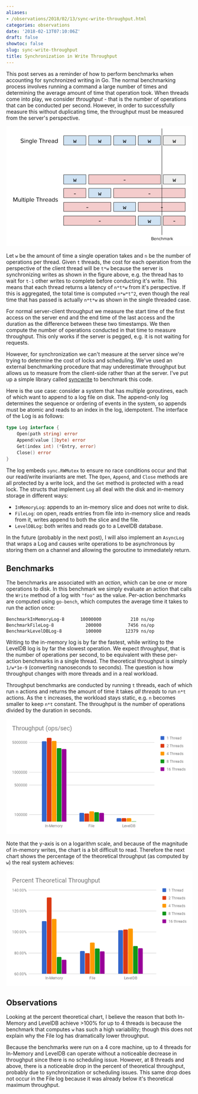 ```yaml
---
aliases:
- /observations/2018/02/13/sync-write-throughput.html
categories: observations
date: '2018-02-13T07:10:06Z'
draft: false
showtoc: false
slug: sync-write-throughput
title: Synchronization in Write Throughput
---
```


This post serves as a reminder of how to perform benchmarks when accounting for synchronized writing in Go. The normal benchmarking process involves running a command a large number of times and determining the average amount of time that operation took. When threads come into play, we consider _throughput_ - that is the number of operations that can be conducted per second. However, in order to successfully measure this without duplicating time, the throughput must be measured from the server's perspective.

![Time in Multiple Threads](/images/2018-02-13-syncwrite-overlapping.png)

Let `w` be the amount of time a single operation takes and `n` be the number of operations per thread. Given `t` threads, the cost for each operation from the perspective of the client thread will be `t*w` because the server is synchronizing writes as shown in the figure above, e.g. the thread has to wait for `t-1` other writes to complete before conducting it's write. This means that each thread returns a latency of `n*t*w` from it's perspective. If this is aggregated, the total time is computed `n*w*t^2`, even though the real time that has passed is actually `n*t*w` as shown in the single threaded case.

For normal server-client throughput we measure the start time of the first access on the server end and the end time of the last access and the duration as the difference between these two timestamps. We then compute the number of operations conducted in that time to measure throughput. This only works if the server is pegged, e.g. it is not waiting for requests.

However, for synchronization we can't measure at the server since we're trying to determine the cost of locks and scheduling. We've used an external benchmarking procedure that may underestimate throughput but allows us to measure from the client-side rather than at the server. I've put up a simple library called [syncwrite](https://github.com/bbengfort/syncwrite) to benchmark this code.

Here is the use case: consider a system that has multiple goroutines, each of which want to append to a log file on disk. The append-only log determines the sequence or ordering of events in the system, so appends must be atomic and reads to an index in the log, idempotent. The interface of the Log is as follows:

```go
type Log interface {
	Open(path string) error
	Append(value []byte) error
	Get(index int) (*Entry, error)
	Close() error
}
```

The log embeds `sync.RWMutex` to ensure no race conditions occur and that our read/write invariants are met. The `Open`, `Append`, and `Close` methods are all protected by a write lock, and the `Get` method is protected with a read lock. The structs that implement `Log` all deal with the disk and in-memory storage in different ways:

- `InMemoryLog`: appends to an in-memory slice and does not write to disk.
- `FileLog`: on open, reads entries from file into in-memory slice and reads from it, writes append to both the slice and the file.
- `LevelDBLog`: both writes and reads go to a LevelDB database.

In the future (probably in the next post), I will also implement an `AsyncLog` that wraps a Log and causes write operations to be asynchronous by storing them on a channel and allowing the goroutine to immediately return.

## Benchmarks

The benchmarks are associated with an _action_, which can be one or more operations to disk. In this benchmark we simply evaluate an action that calls the `Write` method of a log with `"foo"` as the value. Per-action benchmarks are computed using `go-bench`, which computes the average time it takes to run the action once:

```
BenchmarkInMemoryLog-8   	10000000	       210 ns/op
BenchmarkFileLog-8       	  200000	      7456 ns/op
BenchmarkLevelDBLog-8    	  100000	     12379 ns/op
```

Writing to the in-memory log is by far the fastest, while writing to the LevelDB log is by far the slowest operation. We expect _throughput_, that is the number of operations per second, to be equivalent with these per-action benchmarks in a single thread. The theoretical throughput is simply `1/w*1e-9` (converting nanoseconds to seconds). The question is how throughput changes with more threads and in a real workload.

Throughput benchmarks are conducted by running `t` threads, each of which run `n` actions and returns the amount of time it takes _all threads_ to run `n*t` actions. As the `t` increases, the workload stays static, e.g. `n` becomes smaller to keep `n*t` constant. The throughput is the number of operations divided by the duration in seconds.

![Sync Write Throughput with Increasing # of Threads](/images/2018-02-13-sync-write-throughput.png)

Note that the y-axis is on a logarithm scale, and because of the magnitude of in-memory writes, the chart is a bit difficult to read. Therefore the next chart shows the percentage of the theoretical throughput (as computed by `w`) the real system achieves:

![Percentage of Theoretical](/images/2018-02-03-percent-theoretical.png)


## Observations

Looking at the percent theoretical chart, I believe the reason that both In-Memory and LevelDB achieve >100% for up to 4 threads is because the benchmark that computes `w` has such a high variability; though this does not explain why the File log has dramatically lower throughput.

Because the benchmarks were run on a 4 core machine, up to 4 threads for In-Memory and LevelDB can operate without a noticeable decrease in throughput since there is no scheduling issue. However, at 8 threads and above, there is a noticeable drop in the percent of theoretical throughput, probably due to synchronization or scheduling issues. This same drop does not occur in the File log because it was already below it's theoretical maximum throughput.
